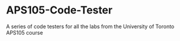 # APS105-Code-Tester
A series of code testers for all the labs from the University of Toronto APS105 course
